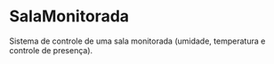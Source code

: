 # SalaMonitorada
Sistema de controle de uma sala monitorada (umidade, temperatura e controle de presença).
